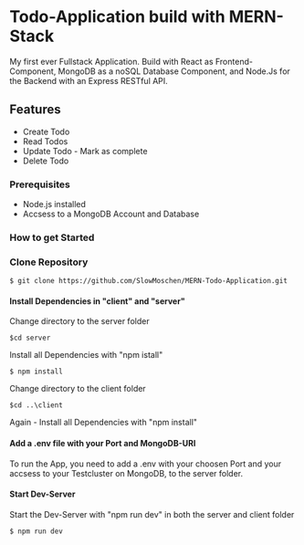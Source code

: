# Todo-Application build with MERN-Stack
My first ever Fullstack Application. Build with React as Frontend-Component, MongoDB as a noSQL Database Component, and Node.Js for the Backend with an Express RESTful API.

## Features
- Create Todo
- Read Todos
- Update Todo - Mark as complete
- Delete Todo

### Prerequisites
- Node.js installed
- Accsess to a MongoDB Account and Database

### How to get Started

### Clone Repository
```
$ git clone https://github.com/SlowMoschen/MERN-Todo-Application.git
```

#### Install Dependencies in "client" and "server"
Change directory to the server folder
```
$cd server
```

Install all Dependencies with "npm istall"
```
$ npm install
```

Change directory to the client folder
```
$cd ..\client
```

Again - Install all Dependencies with "npm install"

#### Add a .env file with your Port and MongoDB-URI
To run the App, you need to add a .env with your choosen Port and your accsess to your Testcluster on MongoDB, to the server folder.

#### Start Dev-Server
Start the Dev-Server with "npm run dev" in both the server and client folder
```
$ npm run dev
```
